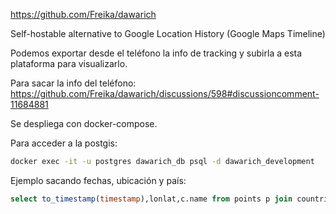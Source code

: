 <https://github.com/Freika/dawarich>

Self-hostable alternative to Google Location History (Google Maps Timeline)

Podemos exportar desde el teléfono la info de tracking y subirla a esta plataforma para visualizarlo.

Para sacar la info del teléfono: <https://github.com/Freika/dawarich/discussions/598#discussioncomment-11684881>

Se despliega con docker-compose.

Para acceder a la postgis:

```bash
docker exec -it -u postgres dawarich_db psql -d dawarich_development
```

Ejemplo sacando fechas, ubicación y país:

```sql
select to_timestamp(timestamp),lonlat,c.name from points p join countries c on (p.country_id=c.id) where timestamp > 1735686000 order by timestamp asc limit 4;
```
